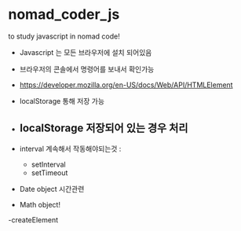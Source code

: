 # nomad_coder_js
to study javascript in nomad code!


- Javascript 는 모든 브라우저에 설치 되어있음
- 브라우저의 콘솔에서 명령어를 보내서 확인가능
- https://developer.mozilla.org/en-US/docs/Web/API/HTMLElement

- localStorage 통해 저장 가능
- localStorage 저장되어 있는 경우 처리
  - 

- interval 계속해서 작동해야되는것 : 
  - setInterval
  - setTimeout

- Date object 시간관련
- Math object! 

-createElement